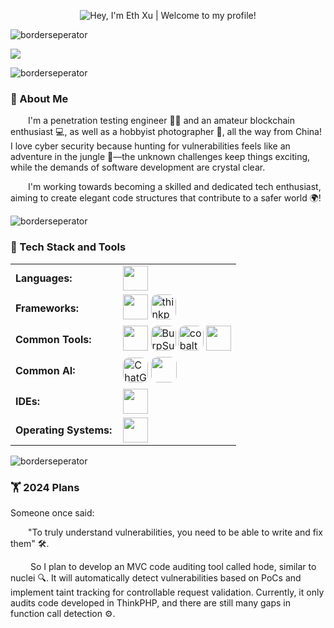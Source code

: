 <p align="center">
  <img src="https://readme-typing-svg.herokuapp.com?font=Fira+Code&size=35&duration=3500&color=fcfcfc&background=0588fa&center=true&vCenter=true&width=900&lines=Hey%2C+I'm+Eth+Xu;Welcome+To+My+Profile!" alt="Hey, I'm Eth Xu | Welcome to my profile!" />
</p>

![borderseperator](https://pub-0c54f5a2c7834f658db746949889664b.r2.dev/2024/10/0f490c1179909ee8006859e60c6177b9.gif)



<img src="https://pub-0c54f5a2c7834f658db746949889664b.r2.dev/2024/10/d7a0e07686e15945172b31787f08ce77.png">

![borderseperator](https://pub-0c54f5a2c7834f658db746949889664b.r2.dev/2024/10/0f490c1179909ee8006859e60c6177b9.gif)

### 🤺 About Me

<p>&emsp;&emsp;I'm a penetration testing engineer 🕵️‍♂️ and an amateur blockchain enthusiast 💻, as well as a hobbyist photographer 📸, all the way from China! I love cyber security because hunting for vulnerabilities feels like an adventure in the jungle 🌿—the unknown challenges keep things exciting, while the demands of software development are crystal clear.</p>
<p>&emsp;&emsp;I'm working towards becoming a skilled and dedicated tech enthusiast, aiming to create elegant code structures that contribute to a safer world 🌍!</p>

<!-- ########################################## ########################################## -->
![borderseperator](https://pub-0c54f5a2c7834f658db746949889664b.r2.dev/2024/10/0f490c1179909ee8006859e60c6177b9.gif)

### 🧰 Tech Stack and Tools

<table>
     <tr>
        <td style="font-weight: bold; padding-right: 10px; vertical-align: center;">Languages:</td>
        <td><img height="40" src="https://skillicons.dev/icons?i=php,java,c,go"/></td>
    </tr>
    <tr>
        <td style="font-weight: bold; padding-right: 10px; vertical-align: center;">Frameworks:</td>
        <td><img height="40"  src="https://skillicons.dev/icons?i=spring,laravel"/> 
    <img width="40" height="40" src="https://pub-0c54f5a2c7834f658db746949889664b.r2.dev/svg/thinkphp.svg" alt="thinkphp" style="border-radius: 10px;"/>
        </td>
    </tr>
    <tr>
        <td style="font-weight: bold; padding-right: 10px; vertical-align: center;">Common Tools:</td>
        <td><img height="40" src="https://skillicons.dev/icons?i=androidstudio,kali,docker"/> <img height="40" src="https://pub-0c54f5a2c7834f658db746949889664b.r2.dev/svg/burp-professional.svg" alt="BurpSuite" style="border-radius: 10px;"/>         <img height="40" src="https://pub-0c54f5a2c7834f658db746949889664b.r2.dev/2024/10/8511972f22c8cf4b597be4d1c10641fa.png" alt="cobalt strike" style="border-radius: 10px;"/> <img height="40" src="https://skillicons.dev/icons?i=postman"/> 
        </td>
    </tr>
    <tr>
        <td style="font-weight: bold; padding-right: 10px; vertical-align: center;">Common AI:</td>
        <td><img height="40" src="https://upload.wikimedia.org/wikipedia/commons/0/04/ChatGPT_logo.svg" alt="ChatGPT" style="border-radius: 10px;"/>
        <img height="41" width="41" src="https://pub-0c54f5a2c7834f658db746949889664b.r2.dev/2024/10/2127bdd52fca650ecf2030fe61d6aab6.png" style="border-radius: 10px;">
        </td>
    </tr>
    <tr>
        <td style="font-weight: bold; padding-right: 10px; vertical-align: center;">IDEs:</td>
        <td><img height="40" src="https://skillicons.dev/icons?i=vscode,eclipse,sublime,idea,pycharm,vim"/></td>
    </tr>
    <tr>
        <td style="font-weight: bold; padding-right: 10px; vertical-align: center;">Operating Systems:</td>
        <td><img height="40" src="https://skillicons.dev/icons?i=windows,linux,bsd"/></td>
    </tr>
</table>

![borderseperator](https://pub-0c54f5a2c7834f658db746949889664b.r2.dev/2024/10/0f490c1179909ee8006859e60c6177b9.gif)

### 🏋 2024 Plans

<p>Someone once said:</p>

<p>&emsp;&emsp;"To truly understand vulnerabilities, you need to be able to write and fix them" 🛠️.</p>

<p>&emsp;&emsp;
So I plan to develop an MVC code auditing tool called hode, similar to nuclei 🔍. It will automatically detect vulnerabilities based on PoCs and implement taint tracking for controllable request validation. Currently, it only audits code developed in ThinkPHP, and there are still many gaps in function call detection ⚙️.</p>
